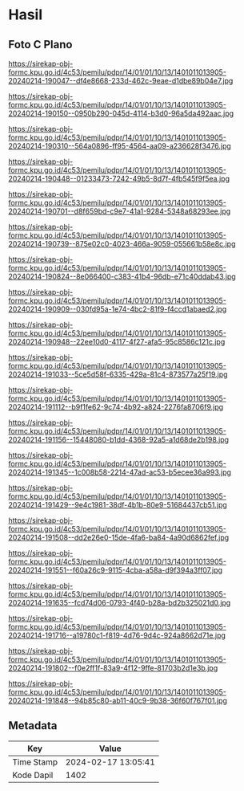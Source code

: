 # Hasil

## Foto C Plano

https://sirekap-obj-formc.kpu.go.id/4c53/pemilu/pdpr/14/01/01/10/13/1401011013905-20240214-190047--df4e8668-233d-462c-9eae-d1dbe89b04e7.jpg

https://sirekap-obj-formc.kpu.go.id/4c53/pemilu/pdpr/14/01/01/10/13/1401011013905-20240214-190150--0950b290-045d-4114-b3d0-96a5da492aac.jpg

https://sirekap-obj-formc.kpu.go.id/4c53/pemilu/pdpr/14/01/01/10/13/1401011013905-20240214-190310--564a0896-ff95-4564-aa09-a236628f3476.jpg

https://sirekap-obj-formc.kpu.go.id/4c53/pemilu/pdpr/14/01/01/10/13/1401011013905-20240214-190448--01233473-7242-49b5-8d7f-4fb545f9f5ea.jpg

https://sirekap-obj-formc.kpu.go.id/4c53/pemilu/pdpr/14/01/01/10/13/1401011013905-20240214-190701--d8f659bd-c9e7-41a1-9284-5348a68293ee.jpg

https://sirekap-obj-formc.kpu.go.id/4c53/pemilu/pdpr/14/01/01/10/13/1401011013905-20240214-190739--875e02c0-4023-466a-9059-055661b58e8c.jpg

https://sirekap-obj-formc.kpu.go.id/4c53/pemilu/pdpr/14/01/01/10/13/1401011013905-20240214-190824--8e066400-c383-41b4-96db-e71c40ddab43.jpg

https://sirekap-obj-formc.kpu.go.id/4c53/pemilu/pdpr/14/01/01/10/13/1401011013905-20240214-190909--030fd95a-1e74-4bc2-81f9-f4ccd1abaed2.jpg

https://sirekap-obj-formc.kpu.go.id/4c53/pemilu/pdpr/14/01/01/10/13/1401011013905-20240214-190948--22ee10d0-4117-4f27-afa5-95c8586c121c.jpg

https://sirekap-obj-formc.kpu.go.id/4c53/pemilu/pdpr/14/01/01/10/13/1401011013905-20240214-191033--5ce5d58f-6335-429a-81c4-873577a25f19.jpg

https://sirekap-obj-formc.kpu.go.id/4c53/pemilu/pdpr/14/01/01/10/13/1401011013905-20240214-191112--b9f1fe62-9c74-4b92-a824-2276fa8706f9.jpg

https://sirekap-obj-formc.kpu.go.id/4c53/pemilu/pdpr/14/01/01/10/13/1401011013905-20240214-191156--15448080-b1dd-4368-92a5-a1d68de2b198.jpg

https://sirekap-obj-formc.kpu.go.id/4c53/pemilu/pdpr/14/01/01/10/13/1401011013905-20240214-191345--1c008b58-2214-47ad-ac53-b5ecee36a993.jpg

https://sirekap-obj-formc.kpu.go.id/4c53/pemilu/pdpr/14/01/01/10/13/1401011013905-20240214-191429--9e4c1981-38df-4b1b-80e9-51684437cb51.jpg

https://sirekap-obj-formc.kpu.go.id/4c53/pemilu/pdpr/14/01/01/10/13/1401011013905-20240214-191508--dd2e26e0-15de-4fa6-ba84-4a90d6862fef.jpg

https://sirekap-obj-formc.kpu.go.id/4c53/pemilu/pdpr/14/01/01/10/13/1401011013905-20240214-191551--f60a26c9-9115-4cba-a58a-d9f394a3ff07.jpg

https://sirekap-obj-formc.kpu.go.id/4c53/pemilu/pdpr/14/01/01/10/13/1401011013905-20240214-191635--fcd74d06-0793-4f40-b28a-bd2b325021d0.jpg

https://sirekap-obj-formc.kpu.go.id/4c53/pemilu/pdpr/14/01/01/10/13/1401011013905-20240214-191716--a19780c1-f819-4d76-9d4c-924a8662d71e.jpg

https://sirekap-obj-formc.kpu.go.id/4c53/pemilu/pdpr/14/01/01/10/13/1401011013905-20240214-191802--f0e2ff1f-83a9-4f12-9ffe-81703b2d1e3b.jpg

https://sirekap-obj-formc.kpu.go.id/4c53/pemilu/pdpr/14/01/01/10/13/1401011013905-20240214-191848--94b85c80-ab11-40c9-9b38-36f60f767f01.jpg


## Metadata

| Key        | Value               |
| ---------- | ------------------- |
| Time Stamp | 2024-02-17 13:05:41 |
| Kode Dapil | 1402                |



